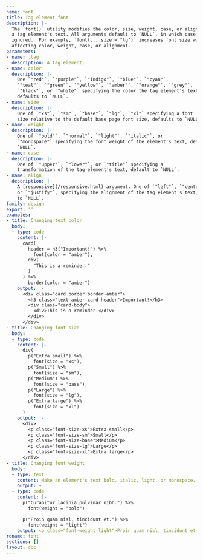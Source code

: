 ```yaml
---
name: font
title: Tag element font
description: |-
  The `font()` utility modifies the color, size, weight, case, or alignment of
  a tag element's text. All arguments default to `NULL`, in which case they are
  ignored.  For example, `font(.., size = "lg")` increases font size without
  affecting color, weight, case, or alignment.
parameters:
- name: .tag
  description: A tag element.
- name: color
  description: |-
    One `"red"`, `"purple"`, `"indigo"`, `"blue"`, `"cyan"`,
    `"teal"`, `"green"`, `"yellow"`, `"amber"`, `"orange"`, `"grey"`,
    `"black"`, or `"white"` specifying the color the tag element's text,
    defaults to `NULL`.
- name: size
  description: |-
    One of `"xs"`, `"sm"`, `"base"`, `"lg"`, `"xl"` specifying a font
    size relative to the default base page font size, defaults to `NULL`.
- name: weight
  description: |-
    One of `"bold"`, `"normal"`, `"light"`, `"italic"`, or
    `"monospace"` specifying the font weight of the element's text, defaults to
    `NULL`.
- name: case
  description: |-
    One of `"upper"`, `"lower"`, or `"title"` specifying a
    transformation of the tag element's text, default to `NULL`.
- name: align
  description: |-
    A [responsive](/responsive.html) argument. One of `"left"`, `"center"`, `"right"`,
    or `"justify"`, specifying the alignment of the tag element's text, defaults
    to `NULL`.
family: design
export: ''
examples:
- title: Changing text color
  body:
  - type: code
    content: |-
      card(
        header = h3("Important!") %>%
          font(color = "amber"),
        div(
          "This is a reminder."
        )
      ) %>%
        border(color = "amber")
    output: |-
      <div class="card border border-amber">
        <h3 class="text-amber card-header">Important!</h3>
        <div class="card-body">
          <div>This is a reminder.</div>
        </div>
      </div>
- title: Changing font size
  body:
  - type: code
    content: |-
      div(
        p("Extra small") %>%
          font(size = "xs"),
        p("Small") %>%
          font(size = "sm"),
        p("Medium") %>%
          font(size = "base"),
        p("Large") %>%
          font(size = "lg"),
        p("Extra large") %>%
          font(size = "xl")
      )
    output: |-
      <div>
        <p class="font-size-xs">Extra small</p>
        <p class="font-size-sm">Small</p>
        <p class="font-size-base">Medium</p>
        <p class="font-size-lg">Large</p>
        <p class="font-size-xl">Extra large</p>
      </div>
- title: Changing font weight
  body:
  - type: text
    content: Make an element's text bold, italic, light, or monospace.
    output: ~
  - type: code
    content: |-
      p("Curabitur lacinia pulvinar nibh.") %>%
        font(weight = "bold")

      p("Proin quam nisl, tincidunt et.") %>%
        font(weight = "light")
    output: <p class="font-weight-light">Proin quam nisl, tincidunt et.</p>
rdname: font
sections: []
layout: doc
---
```

